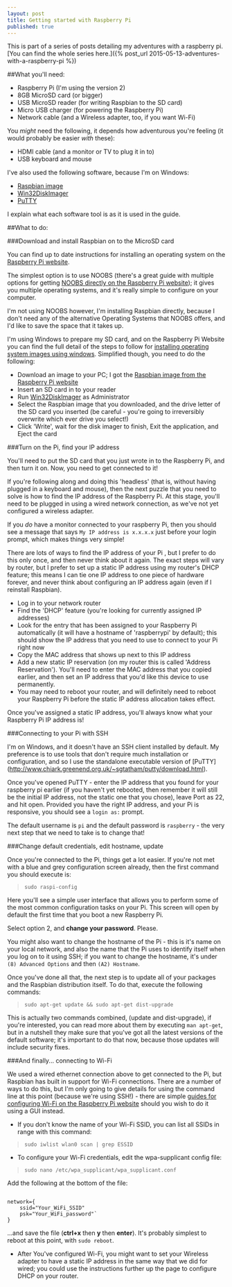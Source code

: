 ```yaml
---
layout: post
title: Getting started with Raspberry Pi
published: true
---
```



This is part of a series of posts detailing my adventures with a raspberry pi. [You can find the whole series here.]({% post_url 2015-05-13-adventures-with-a-raspberry-pi %})

##What you'll need:

- Raspberry Pi (I'm using the version 2)
- 8GB MicroSD card (or bigger)
- USB MicroSD reader (for writing Raspbian to the SD card)
- Micro USB charger (for powering the Raspberry Pi)
- Network cable (and a Wireless adapter, too, if you want Wi-Fi)

You *might* need the following, it depends how adventurous you're feeling (it would probably be easier *with* these):

- HDMI cable (and a monitor or TV to plug it in to)
- USB keyboard and mouse

I've also used the following software, because I'm on Windows:

- [Raspbian image](https://www.raspberrypi.org/downloads/) 
- [Win32DiskImager](http://sourceforge.net/projects/win32diskimager/)
- [PuTTY](http://www.chiark.greenend.org.uk/~sgtatham/putty/download.html)

I explain what each software tool is as it is used in the guide.

##What to do:

###Download and install Raspbian on to the MicroSD card

You can find up to date instructions for installing an operating system on the [Raspberry Pi website](https://www.raspberrypi.org/). 

The simplest option is to use NOOBS (there's a great guide with multiple options for getting [NOOBS directly on the Raspberry Pi website](https://www.raspberrypi.org/help/noobs-setup/)); it gives you multiple operating systems, and it's really simple to configure on your computer.

I'm not using NOOBS however, I'm installing Raspbian directly, because I don't need any of the alternative Operating Systems that NOOBS offers, and I'd like to save the space that it takes up.

I'm using Windows to prepare my SD card, and on the Raspberry Pi Website you can find the full detail of the steps to follow for [installing operating system images using windows](https://www.raspberrypi.org/documentation/installation/installing-images/windows.md). Simplified though, you need to do the following:

- Download an image to your PC; I got the [Raspbian image from the Raspberry Pi website](https://www.raspberrypi.org/downloads/)
- Insert an SD card in to your reader
- Run [Win32DiskImager](http://sourceforge.net/projects/win32diskimager/) as Administrator
- Select the Raspbian image that you downloaded, and the drive letter of the SD card you inserted (be careful - you're going to irreversibly overwrite which ever drive you select!)
- Click 'Write', wait for the disk imager to finish, Exit the application, and Eject the card

###Turn on the Pi, find your IP address

You'll need to put the SD card that you just wrote in to the Raspberry Pi, and then turn it on. Now, you need to get connected to it! 

If you're following along and doing this 'headless' (that is, without having plugged in a keyboard and mouse), then the next puzzle that you need to solve is how to find the IP address of the Raspberry Pi. At this stage, you'll need to be plugged in using a wired network connection, as we've not yet configured a wireless adapter. 

If you *do* have a monitor connected to your raspberry Pi, then you should see a message that says `My IP address is x.x.x.x` just before your login prompt, which makes things very simple!

There are lots of ways to find the IP address of your Pi , but I prefer to do this only once, and then never think about it again. The exact steps will vary by router, but I prefer to set up a static IP address using my router's DHCP feature; this means I can tie one IP address to one piece of hardware forever, and never think about configuring an IP address again (even if I reinstall Raspbian).

- Log in to your network router
- Find the 'DHCP' feature (you're looking for currently assigned IP addresses)
- Look for the entry that has been assigned to your Raspberry Pi automatically (it will have a hostname of 'raspberrypi' by default); this should show the IP address that you need to use to connect to your Pi right now
- Copy the MAC address that shows up next to this IP address
- Add a new static IP reservation (on my router this is called 'Address Reservation'). You'll need to enter the MAC address that you copied earlier, and then set an IP address that you'd like this device to use permanently.
- You may need to reboot your router, and will definitely need to reboot your Raspberry Pi before the static IP address allocation takes effect.

Once you've assigned a static IP address, you'll always know what your Raspberry Pi IP address is!

###Connecting to your Pi with SSH

I'm on Windows, and it doesn't have an SSH client installed by default. My preference is to use tools that don't require much installation or configuration, and so I use the standalone executable version of [PuTTY] (http://www.chiark.greenend.org.uk/~sgtatham/putty/download.html). 

Once you've opened PuTTY - enter the IP address that you found for your raspberry pi earlier (if you haven't yet rebooted, then remember it will still be the initial IP address, not the static one that you chose),  leave Port as 22, and hit open. Provided you have the right IP address, and your Pi is responsive, you should see a `login as:` prompt.

The default username is `pi` and the default password is `raspberry` - the very next step that we need to take is to change that!

###Change default credentials, edit hostname, update

Once you're connected to the Pi, things get a lot easier. If you're not met with a blue and grey configuration screen already, then the first command you should execute is:

> `sudo raspi-config`

Here you'll see a simple user interface that allows you to perform some of the most common configuration tasks on your Pi. This screen will open by default the first time that you boot a new Raspberry Pi. 

Select option 2, and **change your password**. Please.

You might also want to change the hostname of the Pi - this is it's name on your local network, and also the name that the Pi uses to identify itself when you log on to it using SSH; if you want to change the hostname, it's under `(8) Advanced Options` and then `(A2) Hostname`.

Once you've done all that, the next step is to update all of your packages and the Raspbian distribution itself. To do that, execute the following commands:

> `sudo apt-get update && sudo apt-get dist-upgrade`

This is actually two commands combined, (update and dist-upgrade), if you're interested, you can read more about them by executing `man apt-get`, but in a nutshell they make sure that you've got all the latest versions of the default software; it's important to do that now, because those updates will include security fixes.

###And finally... connecting to Wi-Fi

We used a wired ethernet connection above to get connected to the Pi, but Raspbian has built in support for Wi-Fi connections. There are a number of ways to do this, but I'm only going to give details for using the command line at this point (because we're using SSH!) - there are simple [guides for configuring Wi-Fi on the Raspberry Pi website](https://www.raspberrypi.org/documentation/configuration/wireless/) should you wish to do it using a GUI instead.

- If you don't know the name of your Wi-Fi SSID, you can list all SSIDs in range with this command:

> `sudo iwlist wlan0 scan | grep ESSID`

- To configure your Wi-Fi credentials, edit the wpa-supplicant config file:

> `sudo nano /etc/wpa_supplicant/wpa_supplicant.conf`

Add the following at the bottom of the file:

<code>
network={
    ssid="Your_WiFi_SSID"
    psk="Your_WiFi_password"`
}
</code>

...and save the file (**ctrl+x** then **y** then **enter**). It's probably simplest to reboot at this point, with `sudo reboot`.

- After You've configured Wi-Fi, you might want to set your Wireless adapter to have a static IP address in the same way that we did for wired; you could use the instructions further up the page to configure DHCP on your router.